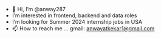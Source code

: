 - 👋 Hi, I’m @anway287
- I’m interested in frontend, backend and data roles
- I’m looking for Summer 2024 internship jobs in USA 
- 📫 How to reach me ... gmail: anwayatkekar1@gmail.com
  

<!---
anway287/anway287 is a ✨ special ✨ repository because its `README.md` (this file) appears on your GitHub profile.
You can click the Preview link to take a look at your changes.
--->
